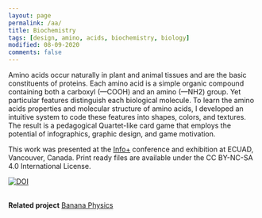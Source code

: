 ```yaml
---
layout: page
permalink: /aa/
title: Biochemistry
tags: [design, amino, acids, biochemistry, biology]
modified: 08-09-2020
comments: false
---
```


Amino acids occur naturally in plant and animal tissues and are the basic constituents of proteins.
Each amino acid is a simple organic compound containing both a carboxyl (—COOH) and an amino (—NH2) group.
Yet particular features distinguish each biological molecule.
To learn the amino acids properties and molecular structure of amino acids, I developed an intuitive system to code these features into shapes, colors, and textures.
The result is a pedagogical Quartet-like card game that employs the potential of infographics, graphic design, and game motivation.

<script async class="speakerdeck-embed" data-id="072b845943ff42e4be1729cef78853ab" data-ratio="1.33333333333333" src="//speakerdeck.com/assets/embed.js"></script>

This work was presented at the [Info+](http://informationplusconference.com/2016/) conference and exhibition at ECUAD, Vancouver, Canada. Print ready files are available under the CC BY-NC-SA 4.0 International License.

[![DOI](https://zenodo.org/badge/DOI/10.5281/zenodo.55101.svg)](https://doi.org/10.5281/zenodo.55101)
<br/>
<br/>

**Related project** [Banana Physics](/physics/)
